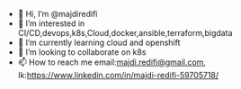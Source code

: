 - 👋 Hi, I’m @majdiredifi
- 👀 I’m interested in CI/CD,devops,k8s,Cloud,docker,ansible,terraform,bigdata
- 🌱 I’m currently learning cloud and openshift
- 💞️ I’m looking to collaborate on k8s
- 📫 How to reach me email:majdi.redifi@gmail.com, lk:https://www.linkedin.com/in/majdi-redifi-59705718/

<!---
majdiredifi/majdiredifi is a ✨ special ✨ repository because its `README.md` (this file) appears on your GitHub profile.
You can click the Preview link to take a look at your changes.
--->
